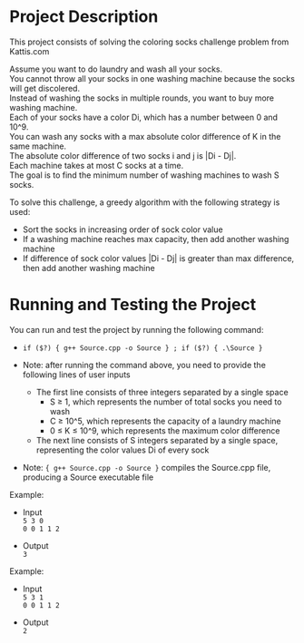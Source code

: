 # Project Description

This project consists of solving the coloring socks challenge problem from Kattis.com

Assume you want to do laundry and wash all your socks. <br />
You cannot throw all your socks in one washing machine because the socks will get discolered. <br />
Instead of washing the socks in multiple rounds, you want to buy more washing machine. <br />
Each of your socks have a color Di, which has a number between 0 and 10^9. <br />
You can wash any socks with a max absolute color difference of K in the same machine. <br />
The absolute color difference of two socks i and j is |Di - Dj|. <br />
Each machine takes at most C socks at a time. <br />
The goal is to find the minimum number of washing machines to wash S socks.

To solve this challenge, a greedy algorithm with the following strategy is used:
- Sort the socks in increasing order of sock color value
- If a washing machine reaches max capacity, then add another washing machine
- If difference of sock color values |Di - Dj| is greater than max difference, then add another washing machine

# Running and Testing the Project

You can run and test the project by running the following command:

- `if ($?) { g++ Source.cpp -o Source } ; if ($?) { .\Source }`

- Note: after running the command above, you need to provide the following lines of user inputs
    - The first line consists of three integers separated by a single space
        - S ≥ 1, which represents the number of total socks you need to wash
        - C ≥ 10^5, which represents the capacity of a laundry machine
        - 0 ≤ K ≤ 10^9, which represents the maximum color difference
    - The next line consists of S integers separated by a single space, representing the color values Di of every sock

- Note: `{ g++ Source.cpp -o Source }` compiles the Source.cpp file, producing a Source executable file

Example:
- Input <br />
`5 3 0` <br />
`0 0 1 1 2`

- Output <br />
`3` <br />

Example:
- Input <br />
`5 3 1` <br />
`0 0 1 1 2`

- Output <br />
`2`